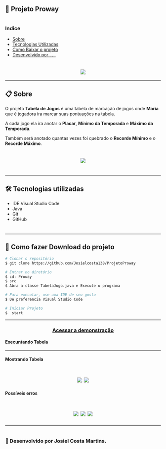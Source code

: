## 📝 Projeto Proway 


# 
### Indice
- [Sobre](#-sobre)
- [Tecnologias Utilizadas](#-tecnologias-utilizadas)
- [Como Baixar o projeto](#-como-baixar-o-projeto)
- [Desenvolvido por . . .](#-desenvolvido-por-josiel-costa-martins.)

 #

<h1 align="center">
<img src="https://ik.imagekit.io/jcmjjj/TI_Od4Zunwgz.jpg"> </h1>

<!--####a0be597907b3dd9ea635a7ac2ce35daa85c3d601-->
>>>>>>>
---
## 📋 Sobre


O projeto **Tabela de Jogos** é uma tabela de marcação de jogos onde **Maria** que é jogadora ira marcar suas pontuações na tabela.

A cada jogo ela ira anotar o **Placar**, **Mínimo da Temporada** e **Máximo da Temporada**.

Também será anotado  quantas vezes foi quebrado o **Recorde Mínimo** e o **Recorde Máximo**.

<h1 align="center">
<img src="https://ik.imagekit.io/josiccc/Captura_de_Tela__106__TCD0LzmAz.png"> </h1>

#
---
## 🛠 Tecnologias utilizadas


- IDE Visual Studio Code
- Java
- Git
- GitHub
#
---
## 📁 Como fazer Download do projeto
```bash
# Clonar o repositório
$ git clone https://github.com/Josielcosta138/ProjetoProway

# Entrar no diretório
$ cd: Proway
$ src 
$ Abra a classe TabelaJogo.java e Execute o programa

# Para executar, use uma IDE de seu gosto
$ De preferencia Visual Studio Code

# Iniciar Projeto
$  start
```
---

<!--Se tiver aplicação em algum local (remoto) -->
<h3 align="center">
    <a hreF="">Acessar a demonstração</a>

#### Execuntando Tabela



---
#### Mostrando Tabela
<h1 align="center">
<img src="https://ik.imagekit.io/josiccc/jogo1e2_N34AKIvDQl.png">
<img src="https://ik.imagekit.io/josiccc/jogo3e4_BOuSjKsH-.png"> 

#### Possíveis erros

<h1 align="center">
<img src="https://ik.imagekit.io/josiccc/erro1String_tvFge_eRQ_.png">
<img src="https://ik.imagekit.io/josiccc/erro2maiorq1000_0iRj-xExb.png">
<img src="https://ik.imagekit.io/josiccc/erro3NEg_tH3IjQmbG.png">

<h3 >

---
#
#
### 🚀 Desenvolvido por Josiel Costa Martins.
